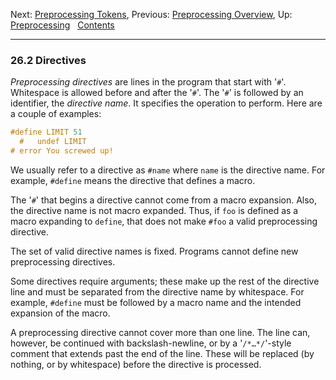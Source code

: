 Next: [Preprocessing Tokens](Preprocessing-Tokens.md), Previous:
[Preprocessing Overview](Preproc-Overview.md), Up:
[Preprocessing](Preprocessing.md)  
[Contents](index.md#SEC_Contents "Table of contents")  

------------------------------------------------------------------------


### 26.2 Directives 


*Preprocessing directives* are lines in the program that start with
'`#`'. Whitespace is allowed before and after the
'`#`'. The '`#`' is followed by an identifier, the
*directive name*. It specifies the operation to perform. Here are a
couple of examples:

``` C
#define LIMIT 51
  #   undef LIMIT
# error You screwed up!
```

We usually refer to a directive as `#name` where `name` is
the directive name. For example, `#define` means the directive that
defines a macro.

The '`#`' that begins a directive cannot come from a macro
expansion. Also, the directive name is not macro expanded. Thus, if
`foo` is defined as a macro expanding to `define`, that does not make
`#foo` a valid preprocessing directive.

The set of valid directive names is fixed. Programs cannot define new
preprocessing directives.

Some directives require arguments; these make up the rest of the
directive line and must be separated from the directive name by
whitespace. For example, `#define` must be followed by a macro name and
the intended expansion of the macro.

A preprocessing directive cannot cover more than one line. The line can,
however, be continued with backslash-newline, or by a
'`/*…*/`'-style comment that extends past the end of the line.
These will be replaced (by nothing, or by whitespace) before the
directive is processed.
